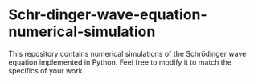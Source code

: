# Schr-dinger-wave-equation-numerical-simulation
This repository contains numerical simulations of the Schrödinger wave equation implemented in Python. Feel free to modify it to match the specifics of your work.
